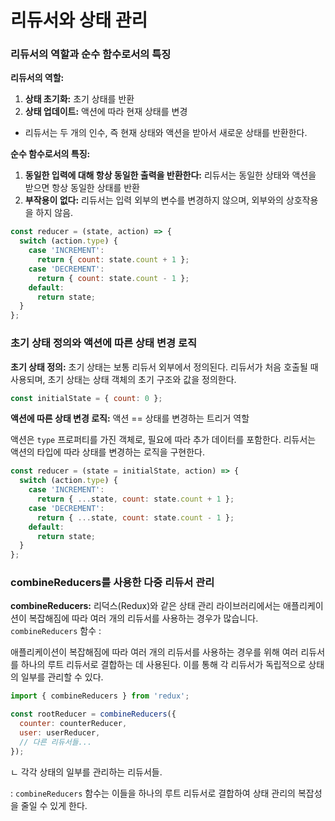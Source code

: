 # 리듀서와 상태 관리

### 리듀서의 역할과 순수 함수로서의 특징

**리듀서의 역할:**

1. **상태 초기화:** 초기 상태를 반환
2. **상태 업데이트:** 액션에 따라 현재 상태를 변경

- 리듀서는 두 개의 인수, 즉 현재 상태와 액션을 받아서 새로운 상태를 반환한다.

**순수 함수로서의 특징:**

1. **동일한 입력에 대해 항상 동일한 출력을 반환한다:** 리듀서는 동일한 상태와 액션을 받으면 항상 동일한 상태를 반환
2. **부작용이 없다:** 리듀서는 입력 외부의 변수를 변경하지 않으며, 외부와의 상호작용을 하지 않음.

```javascript
const reducer = (state, action) => {
  switch (action.type) {
    case 'INCREMENT':
      return { count: state.count + 1 };
    case 'DECREMENT':
      return { count: state.count - 1 };
    default:
      return state;
  }
};
```

### 초기 상태 정의와 액션에 따른 상태 변경 로직

**초기 상태 정의:**
초기 상태는 보통 리듀서 외부에서 정의된다.
리듀서가 처음 호출될 때 사용되며, 초기 상태는 상태 객체의 초기 구조와 값을 정의한다.

```javascript
const initialState = { count: 0 };
```

**액션에 따른 상태 변경 로직:**
액션 == 상태를 변경하는 트리거 역할

액션은 `type` 프로퍼티를 가진 객체로, 필요에 따라 추가 데이터를 포함한다. 리듀서는 액션의 타입에 따라 상태를 변경하는 로직을 구현한다.

```javascript
const reducer = (state = initialState, action) => {
  switch (action.type) {
    case 'INCREMENT':
      return { ...state, count: state.count + 1 };
    case 'DECREMENT':
      return { ...state, count: state.count - 1 };
    default:
      return state;
  }
};
```

### combineReducers를 사용한 다중 리듀서 관리

**combineReducers:**
리덕스(Redux)와 같은 상태 관리 라이브러리에서는 애플리케이션이 복잡해짐에 따라 여러 개의 리듀서를 사용하는 경우가 많습니다. `combineReducers` 함수 :

애플리케이션이 복잡해짐에 따라 여러 개의 리듀서를 사용하는 경우를 위해 여러 리듀서를 하나의 루트 리듀서로 결합하는 데 사용된다. 이를 통해 각 리듀서가 독립적으로 상태의 일부를 관리할 수 있다.

```javascript
import { combineReducers } from 'redux';

const rootReducer = combineReducers({
  counter: counterReducer,
  user: userReducer,
  // 다른 리듀서들...
});
```

ㄴ 각각 상태의 일부를 관리하는 리듀서들.

: `combineReducers` 함수는 이들을 하나의 루트 리듀서로 결합하여 상태 관리의 복잡성을 줄일 수 있게 한다.
